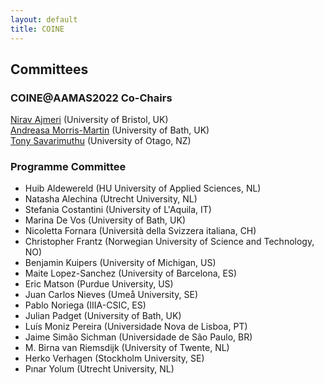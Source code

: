 ```yaml
---
layout: default
title: COINE
---
```


## Committees

### COINE@AAMAS2022 Co-Chairs

[Nirav Ajmeri](mailto:nirav.ajmeri@bristol.ac.uk) (University of Bristol, UK)  
[Andreasa Morris-Martin](mailto:alm32@bath.ac.uk) (University of Bath, UK)  
[Tony Savarimuthu](mailto:tony.savarimuthu@otago.ac.nz) (University of Otago, NZ)   

### Programme Committee

- Huib Aldewereld (HU University of Applied Sciences, NL)
- Natasha Alechina (Utrecht University, NL)
- Stefania Costantini (University of L'Aquila, IT)
- Marina De Vos (University of Bath, UK)
- Nicoletta Fornara (Università della Svizzera italiana, CH)
- Christopher Frantz (Norwegian University of Science and Technology, NO)
- Benjamin Kuipers (University of Michigan, US)
- Maite Lopez-Sanchez (University of Barcelona, ES)
- Eric Matson (Purdue University, US)
- Juan Carlos Nieves (Umeå University, SE)
- Pablo Noriega (IIIA-CSIC, ES)
- Julian Padget (University of Bath, UK)
- Luís Moniz Pereira (Universidade Nova de Lisboa, PT)
- Jaime Simão Sichman (Universidade de São Paulo, BR)
- M. Birna van Riemsdijk (University of Twente, NL)
- Herko Verhagen (Stockholm University, SE)
- Pınar Yolum (Utrecht University, NL)
